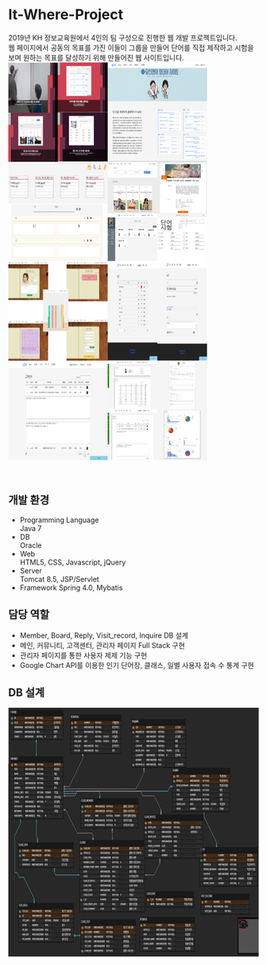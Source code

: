 # It-Where-Project
2019년 KH 정보교육원에서 4인의 팀 구성으로 진행한 웹 개발 프로젝트입니다.<br> 
웹 페이지에서 공동의 목표를 가진 이들이 그룹을 만들어 단어를 직접 제작하고 시험을 보며 원하는 목표를 달성하기 위해 만들어진 웹 사이트입니다.
<br/>
<img align="left" width="200" height="200" src="images/initial.PNG"> 
<img align="left" width="200" height="200" src="images/main.PNG">
<img align="left" width="200" height="200" src="images/voca.png">
<img align="left" width="200" height="200" src="images/study.png">
<img align="left" width="200" height="200" src="images/mypage.png">
<img align="left" width="200" height="200" src="images/board.png">
<img align="left" width="200" height="200" src="images/inquire.PNG">
<img align="" width="200" height="200" src="images/admin.png">




<br/>

## 개발 환경
* Programming Language    
Java 7
* DB  
Oracle
* Web  
HTML5, CSS, Javascript, jQuery
* Server  
Tomcat 8.5, JSP/Servlet
* Framework
Spring 4.0, Mybatis

## 담당 역할
* Member, Board, Reply, Visit_record, Inquire DB 설계
* 메인, 커뮤니티, 고객센터, 관리자 페이지 Full Stack 구현
* 관리자 페이지를 통한 사용자 제제 기능 구현
* Google Chart API를 이용한 인기 단어장, 클래스, 일별 사용자 접속 수 통계 구현

## DB 설계
<div>
  <img width="100%" height="500" src="images/DB.PNG">  
</div>


